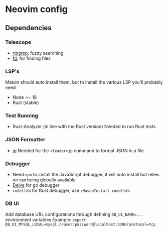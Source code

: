 # Neovim config

## Dependencies

### Telescope

- [ripgrep](https://github.com/BurntSushi/ripgrep?tab=readme-ov-file#installation), fuzzy searching
- [fd](https://github.com/sharkdp/fd?tab=readme-ov-file#installation), for finding files

### LSP's

Mason should auto install them, but to install the various LSP you'll probably need
- Node >= 18
- Rust (stable)

### Test Running

- Rust-Analyzer (in line with the Rust version)
  Needed to run Rust tests

### JSON Formatter

- [jq](https://github.com/jqlang/jq?tab=readme-ov-file#jq)
  Needed for the `<leader>jp` command to format JSON in a file

### Debugger

- Need `npm` to install the JavaScript debugger, it will auto install but relies on 
    `npm` being globally available
- [Delve](https://github.com/go-delve/delve?tab=readme-ov-file) for go debugger
- `codelldb` for Rust debugger, use `:MasonInstall codelldb`

### DB UI

Add database URL configurations through defining `DB_UI_NAME=...` environment variables
Example:
`export DB_UI_MYSQL_LOCAL=mysql://user:password@localhost:3306?protocol=tcp`

